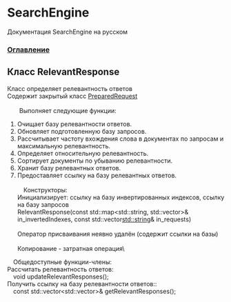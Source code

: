 # SearchEngine
Документация SearchEngine на русском

### [Оглавление](../index.md)

## Класс RelevantResponse
Класс определяет релевантность ответов\
Содержит закрытый класс [PreparedRequest](./PreparedRequest/PreparedRequest.md)\
\
&emsp;&emsp;Выполняет следующие функции:
		
1. Очищает базу релевантности ответов.
2. Обновляет подготовленную базу запросов.
3. Рассчитывает частоту вхождения слова в документах по запросам и максимальную релевантность.
4. Определяет относительную релевантность.
5. Сортирует документы по убыванию релевантности.
6. Хранит базу релевантных ответов.
7. Предоставляет ссылку на базу релевантных ответов.\
\
&emsp;Конструкторы:\
Инициализирует: ссылку на базу инвертированных индексов, cсылку на базу запросов\
RelevantResponse(const std::map<std::string, std::vector<Entry>>& in_invertedIndexes,
                     const std::vector<std::string>& in_requests)\
\
Оператор присваивания неявно удалён (содержит ссылки на базы)\
\
Копирование - затратная операция\

&emsp;Общедоступные функции-члены:\
Рассчитать релевантность ответов:\
&emsp;void updateRelevantResponses();\
Получить ссылку на базу релевантности ответов::\
&emsp;const std::vector<std::vector<RelativeIndex>>& getRelevantResponses();
